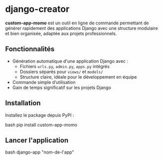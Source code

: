 # django-creator

**custom-app-momo** est un outil en ligne de commande permettant de générer rapidement des applications Django avec une structure modulaire et bien organisée, adaptée aux projets professionnels.

## Fonctionnalités

- Génération automatique d'une application Django avec :
  - Fichiers `urls.py`, `admin.py`, `apps.py` intégrés
  - Dossiers séparés pour `views/` et `models/`
  - Structure claire, idéale pour le développement en équipe
- Commande simple d’utilisation
- Gain de temps significatif sur les projets Django

## Installation

Installez le package depuis PyPI :

bash
pip install custom-app-momo

## Lancer l'application 

bash
django-app "nom-de-l'app"

